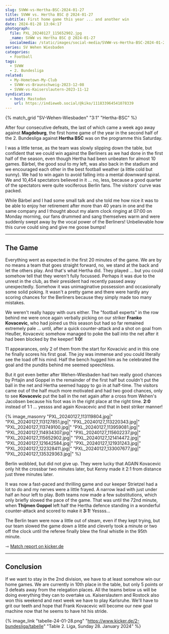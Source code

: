 ```yaml
---
slug: SVWW-vs-Hertha-BSC-2024-01-27
title: SVWW vs. Hertha BSC @ 2024-01-27
subtitle: First home game this year ... and another win
date: 2024-01-28 13:04:17
photograph:
  file: PXL_20240127_115652902.jpg
  _name: SVWW vs Hertha BSC @ 2024-01-27
  socialmedia: /static/images/social-media/SVWW-vs-Hertha-BSC-2024-01-27.png
series: SV Wehen Wiesbaden
categories:
  - Football
tags:
  - SVWW
  - 2. Bundesliga
related:
  - My-Hometown-My-Club
  - SVWW-vs-Braunschweig-2023-12-08
  - SVWW-vs-Kaiserslautern-2023-11-12
syndication:
  - host: Mastodon
    url: https://indieweb.social/@kiko/111833964541078339
---
```


{% match_grid "SV-Wehen-Wiesbaden" "3:1" "Hertha-BSC" %}

After four consecutive defeats, the last of which came a week ago away against **Magdeburg**, the first home game of the year in the second half of the 2. Bundesliga against **Hertha BSC** was on the programme this Saturday.

I was a little tense, as the team was slowly slipping down the table, but confident that we could win against the Berliners as we had done in the first half of the season, even though Hertha had been unbeaten for almost 10 games. Bärbel, the good soul to my left, was also back in the stadium and we encouraged each other in the best football weather (a little cold but sunny). We had to win again to avoid falling into a mental downward spiral. We and 10,454 spectators believed in it ... no, less, because a good quarter of the spectators were quite vociferous Berlin fans. The visitors' curve was packed.

<!-- more -->

While Bärbel and I had some small talk and she told me how nice it was to be able to enjoy her retirement after more than 40 years in one and the same company and I thought about my alarm clock ringing at 07:00 on Monday morning, our fans drummed and sang themselves warm and were suddenly swept away by the vocal power of the Berliners! Unbelievable how this curve could sing and give me goose bumps!

---

## The Game

Everything went as expected in the first 20 minutes of the game. We are by no means a team that goes straight forward, no, we stand at the back and let the others play. And that's what Hertha did. They played ... but you could somehow tell that they weren't fully focussed. Perhaps it was due to the unrest in the club, as their president had recently passed away unexpectedly. Somehow it was unimaginative possession and occasionally some solid poking. It wasn't a pretty game and there were hardly any scoring chances for the Berliners because they simply made too many mistakes.

We weren't really happy with ours either. The "football experts" in the row behind me were once again verbally picking on our striker **Franko Kovacevic**, who had joined us this season but had so far remained extremely pale ... until, after a quick counter-attack and a shot on goal from Heußer, Kovacevic somehow managed to poke the ball into the net after it had been blocked by the keeper! **1:0!**

11 appearances, only 2 of them from the start for Kovacivic and in this one he finally scores his first goal. The joy was immense and you could literally see the load off his mind. Half the bench hugged him as he celebrated the goal and the pundits behind me seemed speechless.

But it got even better after Wehen-Wiesbaden had two really good chances by Prtajin and Goppel in the remainder of the first half but couldn't put the ball in the net and Hertha seemed happy to go in at half-time. The visitors came out of the half much more motivated and had two good chances, only to see **Kovacevic** put the ball in the net again after a cross from Wehen's Jacobsen because his foot was in the right place at the right time. **2:0** instead of 1:1 ... yessss and again Kovacevic and that in best striker manner!

{% image_masonry
  "PXL_20240127_113119804.jpg|"
  "PXL_20240127_113127851.jpg|"
  "PXL_20240127_113220343.jpg|"
  "PXL_20240127_113749100.jpg|"
  "PXL_20240127_113959081.jpg|"
  "PXL_20240127_114934307.jpg|"
  "PXL_20240127_115602237.jpg|"
  "PXL_20240127_115652902.jpg|"
  "PXL_20240127_121414472.jpg|"
  "PXL_20240127_121642584.jpg|"
  "PXL_20240127_121931243.jpg|"
  "PXL_20240127_122328411.jpg|"
  "PXL_20240127_133007677.jpg|"
  "PXL_20240127_135329363.jpg|"
%}

Berlin wobbled, but did not give up. They were lucky that AGAIN Kovacevic only hit the crossbar two minutes later, but Kenny made it 2:1 from distance just three minutes later.

It was now a fast-paced and thrilling game and our keeper Strietzel had a lot to do and my nerves were a little frayed. A narrow lead with just under half an hour left to play. Both teams now made a few substitutions, which only briefly slowed the pace of the game. That was until the 72nd minute, when **Thijmen Goppel** left half the Hertha defence standing in a wonderful counter-attack and scored to make it **3:1**! Yessss...

The Berlin team were now a little out of steam, even if they kept trying, but our team slowed the game down a little and cleverly took a minute or two off the clock until the referee finally blew the final whistle in the 95th minute.

&#x21FE;&nbsp;[Match report on kicker.de](https://www.kicker.de/wiesbaden-gegen-hertha-2024-bundesliga-4861831/spielbericht)

---

## Conclusion

If we want to stay in the 2nd division, we have to at least somehow win our home games. We are currently in 10th place in the table, but only 5 points or 3 defeats away from the relegation places. All the teams below us will be doing everything they can to overtake us. Kaiserslautern and Rostock also won this weekend and next week we have to play Karlsruhe. We'll have to grit our teeth and hope that Frank Kovacevic will become our new goal machine now that he seems to have hit his stride.

{% image_link "tabelle-24-01-28.png" "https://www.kicker.de/2-bundesliga/tabelle" "Table 2. Liga, Sunday 28. January 2024" %}
